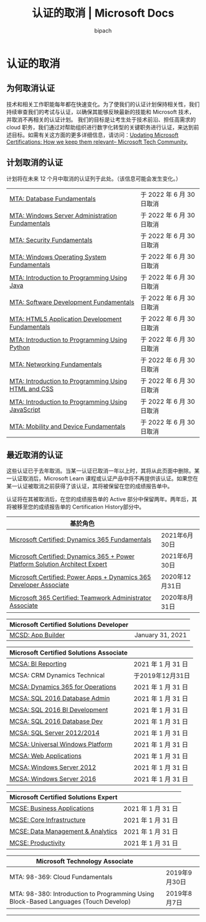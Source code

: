 ﻿---
title: 认证的取消 | Microsoft Docs
description: 认证的取消
documentationcenter: NA
author: bipach
ms.topic: article
ms.tgt_pltfrm: NA
ms.workload: NA
ms.date: 07/30/2019
ms.author: micsullivan
---
# 认证的取消

## 为何取消认证

技术和相关工作职能每年都在快速变化。为了使我们的认证计划保持相关性，我们持续审查我们的考试与认证，以确保其能够反映最新的技能和 Microsoft 技术，并取消不再相关的认证计划。 我们的目标是让考生处于技术前沿、担任高需求的 cloud 职务，我们通过对帮助组织进行数字化转型的关键职务进行认证，来达到前述目标。如需有关这方面的更多详细信息，请访问：[Updating Microsoft Certifications: How we keep them relevant– Microsoft Tech Community.](https://techcommunity.microsoft.com/t5/microsoft-learn-blog/updating-microsoft-certifications-how-we-keep-them-relevant/ba-p/1469425)

## 计划取消的认证

计划将在未来 12 个月中取消的认证列于此处。（该信息可能会发生变化。）

|                                             |                    |
| ---------------------------------------------------------------------------------- | ------------------ |
| [MTA: Database Fundamentals](/learn/certifications/mta-database-fundamentals) | 于 2022 年 6 月 30 日取消 |
| [MTA: Windows Server Administration Fundamentals](/learn/certifications/mta-windows-server-administration-fundamentals) | 于 2022 年 6 月 30 日取消 |
| [MTA: Security Fundamentals](/learn/certifications/mta-security-fundamentals) | 于 2022 年 6 月 30 日取消 |
| [MTA: Windows Operating System Fundamentals](/learn/certifications/mta-windows-operating-system-fundamentals) | 于 2022 年 6 月 30 日取消 |
| [MTA: Introduction to Programming Using Java](/learn/certifications/mta-introduction-to-programming-using-java) | 于 2022 年 6 月 30 日取消 |
| [MTA: Software Development Fundamentals](/learn/certifications/mta-software-development-fundamentals) | 于 2022 年 6 月 30 日取消 |
| [MTA: HTML5 Application Development Fundamentals](/learn/certifications/mta-html5-application-development-fundamentals) | 于 2022 年 6 月 30 日取消 |
| [MTA: Introduction to Programming Using Python](/learn/certifications/mta-introduction-to-programming-using-python) | 于 2022 年 6 月 30 日取消 |
| [MTA: Networking Fundamentals](/learn/certifications/mta-networking-fundamentals) | 于 2022 年 6 月 30 日取消 |
| [MTA: Introduction to Programming Using HTML and CSS](/learn/certifications/mta-introduction-to-programming-using-html-and-css) | 于 2022 年 6 月 30 日取消 |
| [MTA: Introduction to Programming Using JavaScript](/learn/certifications/mta-introduction-to-programming-using-javascript) | 于 2022 年 6 月 30 日取消 |
| [MTA: Mobility and Device Fundamentals](/learn/certifications/mta-mobility-and-device-fundamentals) | 于 2022 年 6 月 30 日取消 |

## 最近取消的认证

这些认证已于去年取消。当某一认证已取消一年以上时，其将从此页面中删除。某一认证取消后，Microsoft Learn 课程或认证产品中将不再提供该认证。如果您在某一认证被取消之前获得了该认证，其将被保留在您的成绩报告单中。

认证将在其被取消后，在您的成绩报告单的 Active 部分中保留两年。两年后，其将被移至您的成绩报告单的 Certification History部分中。

| 基於角色                                                                         |                    |
| ---------------------------------------------------------------------------------- | ------------------ |
| [Microsoft Certified: Dynamics 365 Fundamentals](/learn/certifications/d365-fundamentals) | 2021年6月30日 |
| [Microsoft Certified: Dynamics 365 + Power Platform Solution Architect Expert](/learn/certifications/power-apps-and-d365-solution-architect-expert) | 2021年6月30日 |
| [Microsoft Certified: Power Apps + Dynamics 365 Developer Associate](/learn/certifications/power-apps-and-d365-developer-associate) | 2020年12月31日 |
| [Microsoft 365 Certified: Teamwork Administrator Associate](/learn/certifications/m365-teamwork-administrator)              | 2020年8月31日 |

| Microsoft Certified Solutions Developer                                            |                    |
| ---------------------------------------------------------------------------------- | ------------------ |
| [MCSD: App Builder](/learn/certifications/mcsd-app-builder-certification)          | January 31, 2021 |

| Microsoft Certified Solutions Associate                                            |                    |
| ---------------------------------------------------------------------------------- | ------------------ |
| [MCSA: BI Reporting](/learn/certifications/mcsa-bi-reporting)                      | 2021 年 1 月 31 日  |
| MCSA: CRM Dynamics Technical                                                       | 于2019年12月31日  |
| [MCSA: Dynamics 365 for Operations](/learn/certifications/mcsa-microsoft-dynamics-365-for-operations) | 2021 年 1 月 31 日 |
| [MCSA: SQL 2016 Database Admin](/learn/certifications/mcsa-sql2016-database-administration-certification) | 2021 年 1 月 31 日 |
| [MCSA: SQL 2016 BI Development](/learn/certifications/mcsa-sql2016-business-intelligence-certification) | 2021 年 1 月 31 日 |
| [MCSA: SQL 2016 Database Dev](/learn/certifications/mcsa-sql2016-database-development-certification) | 2021 年 1 月 31 日 |
| [MCSA: SQL Server 2012/2014](/learn/certifications/mcsa-sql-certification)         | 2021 年 1 月 31 日 |
| [MCSA: Universal Windows Platform](/learn/certifications/mcsa-universal-windows-platform) | 2021 年 1 月 31 日 |
| [MCSA: Web Applications](/learn/certifications/mcsa-web-applications-certification) | 2021 年 1 月 31 日 |
| [MCSA: Windows Server 2012](/learn/certifications/mcsa-windows-server-certification) | 2021 年 1 月 31 日 |
| [MCSA: Windows Server 2016](/learn/certifications/mcsa-windows-server-2016-certification) | 2021 年 1 月 31 日 |

| Microsoft Certified Solutions Expert                                               |                  |
| ---------------------------------------------------------------------------------- | ---------------- |
| [MCSE: Business Applications](/learn/certifications/mcse-business-applications)    | 2021 年 1 月 31 日 |
| [MCSE: Core Infrastructure](/learn/certifications/mcse-core-infrastructure)        | 2021 年 1 月 31 日 |
| [MCSE: Data Management & Analytics](/learn/certifications/mcse-data-management-analytics) | 2021 年 1 月 31 日 |
| [MCSE: Productivity](/learn/certifications/mcse-productivity-certification)        | 2021 年 1 月 31 日 |

| Microsoft Technology Associate                                                     |                    |
| ---------------------------------------------------------------------------------- | ------------------ |
| MTA: 98-369: Cloud Fundamentals                                                    | 2019年9月30日 |
| MTA: 98-380: Introduction to Programming Using Block-Based Languages (Touch Develop) | 2019年8月7日  |
___
